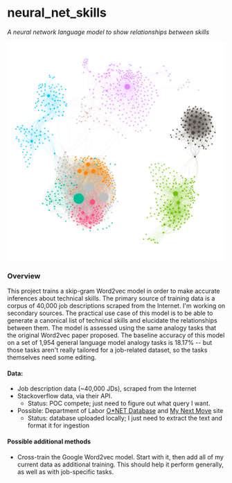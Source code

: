 # neural_net_skills
_A neural network language model to show relationships between skills_

![What skills are the most closely related?](./assets/data.png "Which skills should I pick up?")

### Overview
This project trains a skip-gram Word2vec model in order to make accurate inferences about technical skills. The primary source of training data is a corpus of 40,000 job descriptions scraped from the Internet. I'm working on secondary sources. The practical use case of this model is to be able to generate a canonical list of technical skills and elucidate the relationships between them. The model is assessed using the same analogy tasks that the original Word2vec paper proposed. The baseline accuracy of this model on a set of 1,954 general language model analogy tasks is 18.17% -- but those tasks aren't really tailored for a job-related dataset, so the tasks themselves need some editing.

#### Data:
- Job description data (~40,000 JDs), scraped from the Internet
- Stackoverflow data, via their API.
  - Status: POC compete; just need to figure out what query I want.
- Possible: Department of Labor [O*NET Database](https://www.onetonline.org/) and [My Next Move](https://www.mynextmove.org/) site
  - Status: database uploaded locally; I just need to extract the text and format it for ingestion

#### Possible additional methods
- Cross-train the Google Word2vec model. Start with it, then add all of my current data as additional training. This should help it perform generally, as well as with job-specific tasks.
